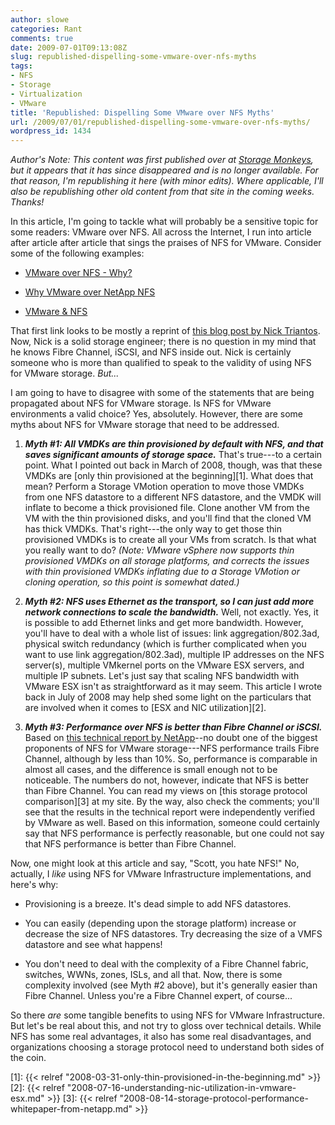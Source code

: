 ```yaml
---
author: slowe
categories: Rant
comments: true
date: 2009-07-01T09:13:08Z
slug: republished-dispelling-some-vmware-over-nfs-myths
tags:
- NFS
- Storage
- Virtualization
- VMware
title: 'Republished: Dispelling Some VMware over NFS Myths'
url: /2009/07/01/republished-dispelling-some-vmware-over-nfs-myths/
wordpress_id: 1434
---
```


_Author's Note: This content was first published over at [Storage Monkeys](http://www.storagemonkeys.com), but it appears that it has since disappeared and is no longer available. For that reason, I'm republishing it here (with minor edits). Where applicable, I'll also be republishing other old content from that site in the coming weeks. Thanks!_

In this article, I'm going to tackle what will probably be a sensitive topic for some readers: VMware over NFS. All across the Internet, I run into article after article after article that sings the praises of NFS for VMware. Consider some of the following examples:

* [VMware over NFS - Why?](http://www.vifaq.com/index.php?option=com_content&task=view&id=25&Itemid=2)

* [Why VMware over NetApp NFS](http://viroptics.blogspot.com/2007/11/why-vmware-over-netapp-nfs.html)

* [VMware & NFS](http://www.vm-aware.com/2008/02/28/vmware-nfs/)

That first link looks to be mostly a reprint of [this blog post by Nick Triantos](http://storagefoo.blogspot.com/2007/09/vmware-over-nfs.html). Now, Nick is a solid storage engineer; there is no question in my mind that he knows Fibre Channel, iSCSI, and NFS inside out. Nick is certainly someone who is more than qualified to speak to the validity of using NFS for VMware storage. _But..._

I am going to have to disagree with some of the statements that are being propagated about NFS for VMware storage. Is NFS for VMware environments a valid choice? Yes, absolutely. However, there are some myths about NFS for VMware storage that need to be addressed.

1. _**Myth #1: All VMDKs are thin provisioned by default with NFS, and that saves significant amounts of storage space.**_ That's true---to a certain point. What I pointed out back in March of 2008, though, was that these VMDKs are [only thin provisioned at the beginning][1]. What does that mean? Perform a Storage VMotion operation to move those VMDKs from one NFS datastore to a different NFS datastore, and the VMDK will inflate to become a thick provisioned file. Clone another VM from the VM with the thin provisioned disks, and you'll find that the cloned VM has thick VMDKs. That's right---the only way to get those thin provisioned VMDKs is to create all your VMs from scratch. Is that what you really want to do? _(Note: VMware vSphere now supports thin provisioned VMDKs on all storage platforms, and corrects the issues with thin provisioned VMDKs inflating due to a Storage VMotion or cloning operation, so this point is somewhat dated.)_

2. _**Myth #2: NFS uses Ethernet as the transport, so I can just add more network connections to scale the bandwidth.**_ Well, not exactly. Yes, it is possible to add Ethernet links and get more bandwidth. However, you'll have to deal with a whole list of issues: link aggregation/802.3ad, physical switch redundancy (which is further complicated when you want to use link aggregation/802.3ad), multiple IP addresses on the NFS server(s), multiple VMkernel ports on the VMware ESX servers, and multiple IP subnets. Let's just say that scaling NFS bandwidth with VMware ESX isn't as straightforward as it may seem. This article I wrote back in July of 2008 may help shed some light on the particulars that are involved when it comes to [ESX and NIC utilization][2].

3. _**Myth #3: Performance over NFS is better than Fibre Channel or iSCSI.**_ Based on [this technical report by NetApp](http://media.netapp.com/documents/tr-3697.pdf)--no doubt one of the biggest proponents of NFS for VMware storage---NFS performance trails Fibre Channel, although by less than 10%. So, performance is comparable in almost all cases, and the difference is small enough not to be noticeable. The numbers do not, however, indicate that NFS is better than Fibre Channel. You can read my views on [this storage protocol comparison][3] at my site. By the way, also check the comments; you'll see that the results in the technical report were independently verified by VMware as well. Based on this information, someone could certainly say that NFS performance is perfectly reasonable, but one could not say that NFS performance is better than Fibre Channel.

Now, one might look at this article and say, "Scott, you hate NFS!" No, actually, I _like_ using NFS for VMware Infrastructure implementations, and here's why:

* Provisioning is a breeze. It's dead simple to add NFS datastores.

* You can easily (depending upon the storage platform) increase or decrease the size of NFS datastores. Try decreasing the size of a VMFS datastore and see what happens!

* You don't need to deal with the complexity of a Fibre Channel fabric, switches, WWNs, zones, ISLs, and all that. Now, there is some complexity involved (see Myth #2 above), but it's generally easier than Fibre Channel. Unless you're a Fibre Channel expert, of course...

So there _are_ some tangible benefits to using NFS for VMware Infrastructure. But let's be real about this, and not try to gloss over technical details. While NFS has some real advantages, it also has some real disadvantages, and organizations choosing a storage protocol need to understand both sides of the coin.

[1]: {{< relref "2008-03-31-only-thin-provisioned-in-the-beginning.md" >}}
[2]: {{< relref "2008-07-16-understanding-nic-utilization-in-vmware-esx.md" >}}
[3]: {{< relref "2008-08-14-storage-protocol-performance-whitepaper-from-netapp.md" >}}
